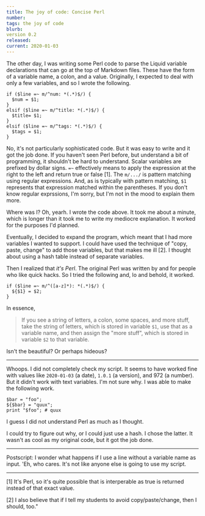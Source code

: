```yaml
---
title: The joy of code: Concise Perl
number: 
tags: the joy of code
blurb: 
version 0.2
released: 
current: 2020-01-03
---
```

The other day, I was writing some Perl code to parse the Liquid
variable declarations that can go at the top of Markdown files.
These have the form of a variable name, a colon, and a value.
Originally, I expected to deal with only a few variables, and so
I wrote the following.

    if ($line =~ m/^num: *(.*)$/) {
      $num = $1;
    }
    elsif ($line =~ m/^title: *(.*)$/) {
      $title= $1;
    }
    elsif ($line =~ m/^tags: *(.*)$/) {
      $tags = $1;
    }

No, it's not particularly sophisticated code.  But it was easy to
write and it got the job done.  If you haven't seen Perl before,
but understand a bit of programming, it shouldn't be hard to
understand.  Scalar variables are prefixed by dollar signs.  `=~`
effectively means to apply the expression at the right to the left
and return true or false [1].  The `m/.../` is pattern matching
using regular expressions.  And, as is typically with pattern
matching, `$1` represents that expression matched within the
parentheses.  If you don't know regular exprssions, I'm sorry, but
I'm not in the mood to explain them more.

Where was I?  Oh, yearh.  I wrote the code above.  It took me about
a minute, which is longer than it took me to write my mediocre
explanation.  It worked for the purposes I'd planned.

Eventually, I decided to expand the program, which meant that I had more
variables I wanted to support.  I could have used the technique of
"copy, paste, change" to add those variables, but that makes me ill
[2].  I thought about using a hash table instead of separate
variables.

Then I realized that *it's Perl*.  The original Perl was written by and
for people who like quick hacks.  So I tried the following and, lo and
behold, it worked.

    if ($line =~ m/^([a-z]*): *(.*)$/) {
      ${$1} = $2;
    }

In essence, 

> If you see a string of letters, a colon, some spaces, and more
stuff, take the string of letters, which is stored in variable `$1`,
use that as a variable name, and then assign the "more stuff", which
is stored in variable `$2` to that variable.

Isn't the beautiful?  Or perhaps hideous?  

---

Whoops.  I did not completely check my script.  It seems to have worked
fine with values like `2020-01-03` (a date), `1.0.1` (a version), and
972 (a number).  But it didn't work with text variables.  I'm not sure
why.  I was able to make the following work.

    $bar = "foo";
    ${$bar} = "quux";
    print "$foo"; # quux

I guess I did not understand Perl as much as I thought.  

I could try to figure out why, or I could just use a hash.  I chose the
latter.  It wasn't as cool as my original code, but it got the job done.

---

Postscript: I wonder what happens if I use a line without a variable
name as input.  'Eh, who cares.  It's not like anyone else is going to
use my script.

---

[1] It's Perl, so it's quite possible that is interperable as true
is returned instead of that exact value.

[2] I also believe that if I tell my students to avoid copy/paste/change,
then I should, too."
